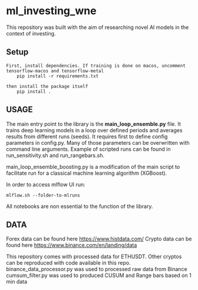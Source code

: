 # ml_investing_wne

This repository was built with the aim of researching novel AI models in the context of investing.

## Setup
```
First, install dependencies. If training is done on macos, uncomment  tensorflow-macos and tensorflow-metal
    pip install -r requirements.txt

then install the package itself
    pip install .
```
## USAGE

The main entry point to the library is the **main_loop_ensemble.py** file. It trains deep learning models
in a loop over defined periods and averages results from different runs (seeds). It requires first to define config
parameters in config.py. Many of those parameters can be overwritten with command line arguments. Example of scripted
runs can be found in run_sensitivity.sh and run_rangebars.sh.

main_loop_ensemble_boosting.py is a modification of the main script to facilitate run for a classical machine learning
algorithm (XGBoost).

In order to access mlflow UI run:
```
mlflow.sh --folder-to-mlruns
```

All notebooks are non essential to the function of the library.

## DATA
Forex data can be found here https://www.histdata.com/
Crypto data can be found here https://www.binance.com/en/landing/data

This repository comes with processed data for ETHUSDT. Other cryptos can be reproduced
with code available in this repo. 
binance_data_processor.py was used to processed raw data from Binance
cumsum_filter.py was used to produced CUSUM and Range bars based on 1 min data


